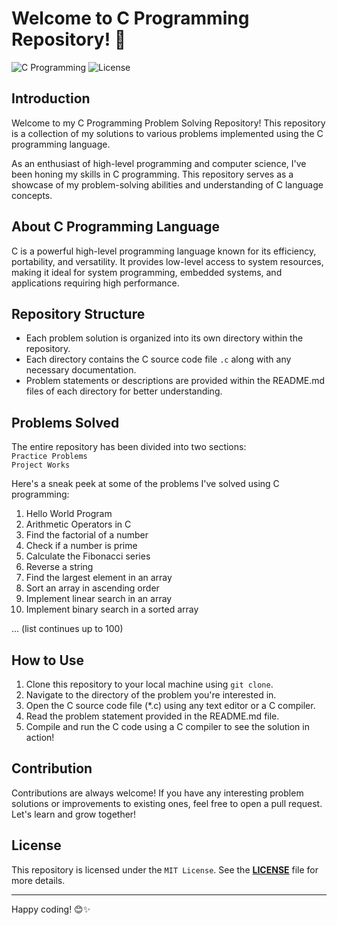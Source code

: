 # **Welcome to C Programming Repository!** 🚀

![C Programming](https://img.shields.io/badge/Language-C-blue)
![License](https://img.shields.io/badge/License-MIT-green)

## Introduction

Welcome to my C Programming Problem Solving Repository! This repository is a collection of my solutions to various problems implemented using the C programming language.

As an enthusiast of high-level programming and computer science, I've been honing my skills in C programming. This repository serves as a showcase of my problem-solving abilities and understanding of C language concepts.

## About C Programming Language

C is a powerful high-level programming language known for its efficiency, portability, and versatility. It provides low-level access to system resources, making it ideal for system programming, embedded systems, and applications requiring high performance.

## Repository Structure

- Each problem solution is organized into its own directory within the repository.
- Each directory contains the C source code file `.c` along with any necessary documentation.
- Problem statements or descriptions are provided within the README.md files of each directory for better understanding.

## Problems Solved

The entire repository has been divided into two sections:
<br>`Practice Problems`<br>
`Project Works`<br>

Here's a sneak peek at some of the problems I've solved using C programming:

1. Hello World Program
2. Arithmetic Operators in C
3. Find the factorial of a number
4. Check if a number is prime
5. Calculate the Fibonacci series
6. Reverse a string
7. Find the largest element in an array
8. Sort an array in ascending order
9. Implement linear search in an array
10. Implement binary search in a sorted array

... (list continues up to 100)

## How to Use

1. Clone this repository to your local machine using `git clone`.
2. Navigate to the directory of the problem you're interested in.
3. Open the C source code file (*.c) using any text editor or a C compiler.
4. Read the problem statement provided in the README.md file.
5. Compile and run the C code using a C compiler to see the solution in action!

## Contribution

Contributions are always welcome! If you have any interesting problem solutions or improvements to existing ones, feel free to open a pull request. Let's learn and grow together!

## License

This repository is licensed under the `MIT License`. See the [**LICENSE**](LICENSE) file for more details.

---

Happy coding! 😊✨
